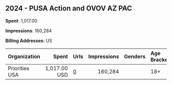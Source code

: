 ## 2024 - PUSA Action and OVOV AZ PAC 
**Spent**: 1,017.00

**Impressions**: 160,284

**Billing Addresses**: US

|Organization|Spent|Urls|Impressions|Genders|Age Brackets|Country Codes|
|:---|---:|:---|---:|:---|:---|:---|
|Priorities USA|1,017.00 USD|[0](https://www.snap.com/political-ads/asset/4d023f1a6d1e38ae8c46eeb4dcabad32e3b733224df92340f18da18b6733cdb9?mediaType=mp4)|160,284||18+|united states|
